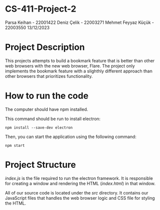 # CS-411-Project-2
Parsa Keihan - 22001422
Deniz Çelik - 22003271
Mehmet Feyyaz Küçük - 22003550
13/12/2023

# Project Description
This projects attempts to build a bookmark feature that is better than other web browsers with the new web browser, Flare. The project only implements the bookmark feature with a slighthly different approach than other browsers that prioritizes functionality. 

# How to run the code

The computer should have npm installed.

This command should be run to install electron:

```
npm install --save-dev electron
```

Then, you can start the application using the following command:

```
npm start
```

# Project Structure
*index.js* is the file required to run the electron framework. It is responsible for creating a window and rendering the HTML (*index.html*) in that window.

All of our source code is located under the *src* directory. It contains our JavaScript files that handles the web browser logic and CSS file for styling the HTML.
